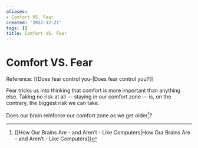```yaml
---
aliases:
- Comfort VS. Fear
created: '2022-12-21'
tags: []
title: Comfort VS. Fear
---
```


# Comfort VS. Fear

Reference: [[Does fear control you-|Does fear control you?]]

Fear tricks us into thinking that comfort is more important than anything else. Taking no risk at all — staying in our comfort zone — is, on the contrary, the biggest risk we can take.

Does our brain reinforce our comfort zone as we get older[^1]?

[^1]: [[How Our Brains Are - and Aren’t - Like Computers|How Our Brains Are - and Aren’t - Like Computers]]